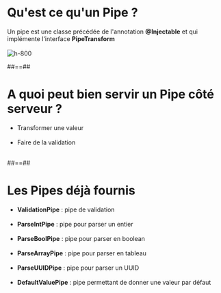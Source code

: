 # Qu'est ce qu'un Pipe ?

Un pipe est une classe précédée de l'annotation **@Injectable** et qui implémente l'interface **PipeTransform** <br/><br/>
![h-800](assets/images/school/09-pipes/pipes.png)

##==##

# A quoi peut bien servir un Pipe côté serveur ?

-   Transformer une valeur <br/><br/>
-   Faire de la validation <br/><br/>

##==##

# Les Pipes déjà fournis

-   **ValidationPipe** : pipe de validation <br/><br/>
-   **ParseIntPipe** : pipe pour parser un entier <br/><br/>
-   **ParseBoolPipe** : pipe pour parser en boolean <br/><br/>
-   **ParseArrayPipe** : pipe pour parser en tableau <br/><br/>
-   **ParseUUIDPipe** : pipe pour parser un UUID <br/><br/>
-   **DefaultValuePipe** : pipe permettant de donner une valeur par défaut<br/><br/>
